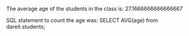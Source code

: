 The average age of the students in the class is:
27.1666666666666667

SQL statement to count the age was: 
SELECT AVG(age) from dareit.students;